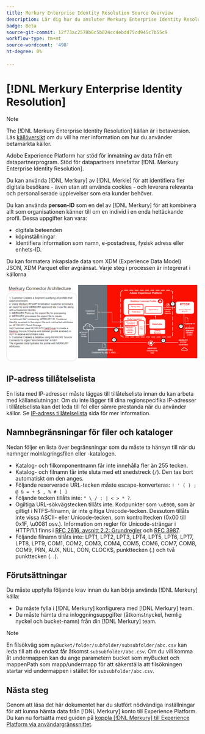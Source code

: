 ```yaml
---
title: Merkury Enterprise Identity Resolution Source Overview
description: Lär dig hur du ansluter Merkury Enterprise Identity Resolution till Adobe Experience Platform via användargränssnittet.
badge: Beta
source-git-commit: 12f73ac2578b6c5b024cc4ebdd75cd945c7b55c9
workflow-type: tm+mt
source-wordcount: '498'
ht-degree: 0%

---
```


# [!DNL Merkury Enterprise Identity Resolution]

>[!NOTE]
>
>The [!DNL Merkury Enterprise Identity Resolution] källan är i betaversion. Läs [källöversikt](../../home.md#terms-and-conditions) om du vill ha mer information om hur du använder betamärkta källor.

Adobe Experience Platform har stöd för inmatning av data från ett datapartnerprogram. Stöd för datapartners innefattar [!DNL Merkury Enterprise Identity Resolution].

Du kan använda [!DNL Merkury] av [!DNL Merkle] för att identifiera fler digitala besökare - även utan att använda cookies - och leverera relevanta och personaliserade upplevelser som era kunder behöver.

Du kan använda **person-ID** som en del av [!DNL Merkury] för att kombinera allt som organisationen känner till om en individ i en enda heltäckande profil. Dessa uppgifter kan vara:

- digitala beteenden
- köpinställningar
- Identifiera information som namn, e-postadress, fysisk adress eller enhets-ID.

Du kan formatera inkapslade data som XDM (Experience Data Model) JSON, XDM Parquet eller avgränsat. Varje steg i processen är integrerat i källorna

![En illustration av databearbetningsarbetsflödet för Merkury-källan.](../../images/tutorials/create/merkury-enterprise-identity-resolution-assets/architecture.png)

## IP-adress tillåtelselista

En lista med IP-adresser måste läggas till tillåtelselista innan du kan arbeta med källanslutningar. Om du inte lägger till dina regionspecifika IP-adresser i tillåtelselista kan det leda till fel eller sämre prestanda när du använder källor. Se [IP-adress tillåtelselista](../../ip-address-allow-list.md) sida för mer information.

## Namnbegränsningar för filer och kataloger

Nedan följer en lista över begränsningar som du måste ta hänsyn till när du namnger molnlagringsfilen eller -katalogen.

- Katalog- och filkomponentnamn får inte innehålla fler än 255 tecken.
- Katalog- och filnamn får inte sluta med ett snedstreck (`/`). Den tas bort automatiskt om den anges.
- Följande reserverade URL-tecken måste escape-konverteras: `! ' ( ) ; @ & = + $ , % # [ ]`
- Följande tecken tillåts inte: `" \ / : | < > * ?`.
- Ogiltiga URL-sökvägstecken tillåts inte. Kodpunkter som `\uE000`, som är giltigt i NTFS-filnamn, är inte giltiga Unicode-tecken. Dessutom tillåts inte vissa ASCII- eller Unicode-tecken, som kontrolltecken (0x00 till 0x1F, \u0081 osv.). Information om regler för Unicode-strängar i HTTP/1.1 finns i [RFC 2616, avsnitt 2.2: Grundregler](https://www.ietf.org/rfc/rfc2616.txt) och [RFC 3987](https://www.ietf.org/rfc/rfc3987.txt).
- Följande filnamn tillåts inte: LPT1, LPT2, LPT3, LPT4, LPT5, LPT6, LPT7, LPT8, LPT9, COM1, COM2, COM3, COM4, COM5, COM6, COM7, COM8, COM9, PRN, AUX, NUL, CON, CLOCK$, punkttecken (.) och två punkttecken (. .).

## Förutsättningar

Du måste uppfylla följande krav innan du kan börja använda [!DNL Merkury] källa:

- Du måste fylla i [!DNL Merkury] konfigurera med [!DNL Merkury] team.
- Du måste hämta dina inloggningsuppgifter (åtkomstnyckel, hemlig nyckel och bucket-namn) från din [!DNL Merkury] team. 

>[!NOTE]
>
>En filsökväg som `myBucket/folder/subfolder/subsubfolder/abc.csv` kan leda till att du endast får åtkomst `subsubfolder/abc.csv`. Om du vill komma åt undermappen kan du ange parametern bucket som myBucket och mappenPath som mapp/undermapp för att säkerställa att filsökningen startar vid undermappen i stället för `subsubfolder/abc.csv`.

## Nästa steg

Genom att läsa det här dokumentet har du slutfört nödvändiga inställningar för att kunna hämta data från [!DNL Merkury] konto till Experience Platform. Du kan nu fortsätta med guiden på [koppla [!DNL Merkury] till Experience Platform via användargränssnittet](../../tutorials/ui/create/data-partners/merkury.md).

